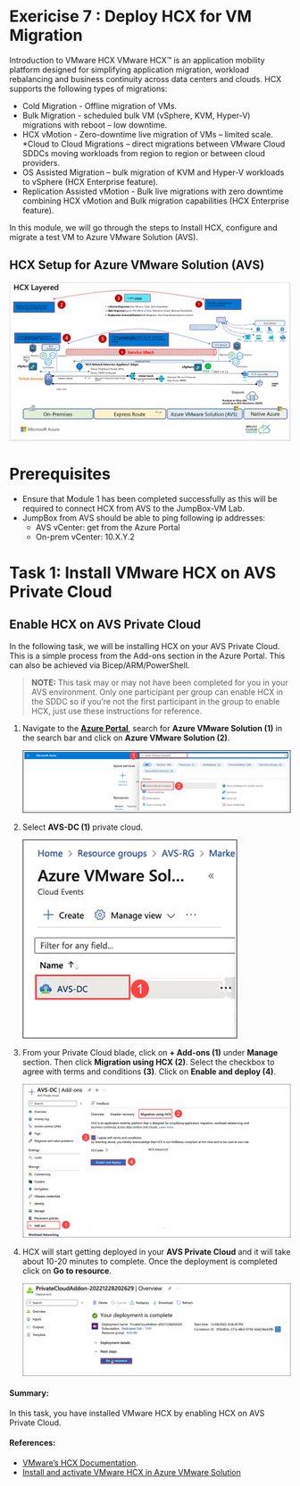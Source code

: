 # Exericise 7 : Deploy HCX for VM Migration

Introduction to VMware HCX
VMware HCX™ is an application mobility platform designed for simplifying application migration, workload rebalancing and business continuity across data centers and clouds. HCX supports the following types of migrations:

 * Cold Migration - Offline migration of VMs.
 * Bulk Migration - scheduled bulk VM (vSphere, KVM, Hyper-V) migrations with reboot – low downtime.
 * HCX vMotion - Zero-downtime live migration of VMs – limited scale.
 *Cloud to Cloud Migrations – direct migrations between VMware Cloud SDDCs moving workloads from region to region or between cloud providers.
 * OS Assisted Migration – bulk migration of KVM and Hyper-V workloads to vSphere (HCX Enterprise feature).
 * Replication Assisted vMotion - Bulk live migrations with zero downtime combining HCX vMotion and Bulk migration capabilities (HCX Enterprise feature).

In this module, we will go through the steps to Install HCX, configure and migrate a test VM to Azure VMware Solution (AVS).


## HCX Setup for Azure VMware Solution (AVS) 

 ![](../Images/Mod2MainPic1.png)

# Prerequisites
 * Ensure that Module 1 has been completed successfully as this will be required to connect HCX from AVS to the JumpBox-VM Lab.
 * JumpBox from AVS should be able to ping following ip addresses:
    - AVS vCenter: get from the Azure Portal
    - On-prem vCenter: 10.X.Y.2

# Task 1: Install VMware HCX on AVS Private Cloud

##  Enable HCX on AVS Private Cloud

In the following task, we will be installing HCX on your AVS Private Cloud. This is a simple process from the Add-ons section in the Azure Portal. This can also be achieved via Bicep/ARM/PowerShell.

> **NOTE:** This task may or may not have been completed for you in your AVS environment. Only one participant per group can enable HCX in the SDDC so if you’re not the first participant in the group to enable HCX, just use these instructions for reference.

1. Navigate to the [**Azure Portal**](http://portal.azure.com/), search for **Azure VMware Solution (1)** in the search bar and click on **Azure VMware Solution (2)**.

   ![](../Images/Mod2Task1Pic1.png)
  
2. Select **AVS-DC (1)** private cloud.
  
   ![](../Images/Mod2Task1Pic2.png)
  
3. From your Private Cloud blade, click on **+ Add-ons (1)** under **Manage** section. Then click **Migration using HCX (2)**. Select the checkbox to agree with terms and conditions **(3)**. Click on **Enable and deploy (4)**.
  
   ![](../Images/Mod2Task1Pic3.png)
   
4. HCX will start getting deployed in your **AVS Private Cloud** and it will take about 10-20 minutes to complete. Once the deployment is completed click on **Go to resource**.

   ![](../Images/Mod2Task1Pic4.png)

#### Summary:
In this task, you have installed VMware HCX by enabling HCX on AVS Private Cloud.

#### References:
- [VMware’s HCX Documentation](https://www.vmware.com/products/hcx.html).
- [Install and activate VMware HCX in Azure VMware Solution](https://learn.microsoft.com/en-us/azure/azure-vmware/install-vmware-hcx)
